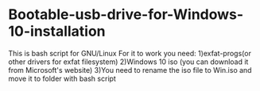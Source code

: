 # Bootable-usb-drive-for-Windows-10-installation
This is bash script for GNU/Linux
For it to work you need:
1)exfat-progs(or other drivers for exfat filesystem)
2)Windows 10 iso (you can download it from Microsoft's website)
3)You need to rename the iso file to Win.iso and move it to folder with bash script
